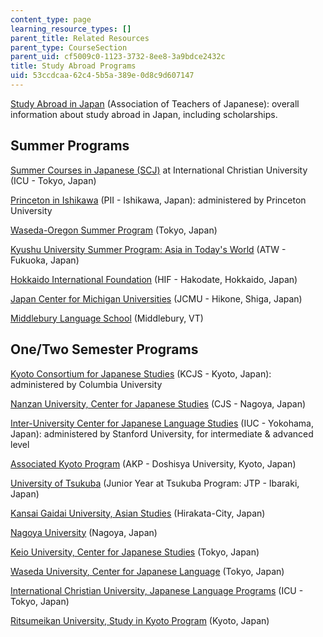 ```yaml
---
content_type: page
learning_resource_types: []
parent_title: Related Resources
parent_type: CourseSection
parent_uid: cf5009c0-1123-3732-8ee8-3a9bdce2432c
title: Study Abroad Programs
uid: 53ccdcaa-62c4-5b5a-389e-0d8c9d607147
---
```


[Study Abroad in Japan](http://www.aatj.org/studyabroad/index.html) (Association of Teachers of Japanese): overall information about study abroad in Japan, including scholarships.

Summer Programs
---------------

[Summer Courses in Japanese (SCJ)](http://scj.info.icu.ac.jp/) at International Christian University (ICU - Tokyo, Japan)

[Princeton in Ishikawa](http://www.princeton.edu/~pii/) (PII - Ishikawa, Japan): administered by Princeton University

[Waseda-Oregon Summer Program](http://www.wasedaoregon.org/) (Tokyo, Japan)

[Kyushu University Summer Program: Asia in Today's World](http://www.isc.kyushu-u.ac.jp/atw/) (ATW - Fukuoka, Japan)

[Hokkaido International Foundation](http://www.hif.or.jp/en/) (HIF - Hakodate, Hokkaido, Japan)

[Japan Center for Michigan Universities](http://jcmu.isp.msu.edu/) (JCMU - Hikone, Shiga, Japan)

[Middlebury Language School](http://www.middlebury.edu/academics/ls/japanese/) (Middlebury, VT)

One/Two Semester Programs
-------------------------

[Kyoto Consortium for Japanese Studies](http://ogp.columbia.edu/index.cfm?FuseAction=Programs.ViewProgram&Program_ID=10320&Type=O&sType=O) (KCJS - Kyoto, Japan): administered by Columbia University

[Nanzan University, Center for Japanese Studies](http://www.nanzan-u.ac.jp/English/cjs/index.html) (CJS - Nagoya, Japan)

[Inter-University Center for Japanese Language Studies](http://www.stanford.edu/dept/IUC/) (IUC - Yokohama, Japan): administered by Stanford University, for intermediate & advanced level

[Associated Kyoto Program](http://www.associatedkyotoprogram.org/) (AKP - Doshisya University, Kyoto, Japan)

[University of Tsukuba](http://www.tsukuba.ac.jp/en/) (Junior Year at Tsukuba Program: JTP - Ibaraki, Japan)

[Kansai Gaidai University, Asian Studies](http://www.kansaigaidai.ac.jp/asp/) (Hirakata-City, Japan)

[Nagoya University](http://en.nagoya-u.ac.jp/) (Nagoya, Japan)

[Keio University, Center for Japanese Studies](http://www.ic.keio.ac.jp/nncenter/index.html) (Tokyo, Japan)

[Waseda University, Center for Japanese Language](https://www.waseda.jp/inst/cjl/en/) (Tokyo, Japan)

[International Christian University, Japanese Language Programs](http://subsite.icu.ac.jp/jlp/index.eng.html) (ICU - Tokyo, Japan)

[Ritsumeikan University, Study in Kyoto Program](http://en.ritsumei.ac.jp/admissions/skp/) (Kyoto, Japan)